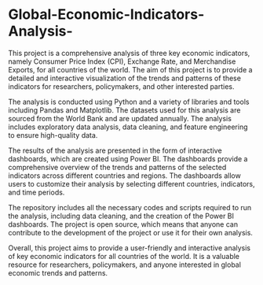# Global-Economic-Indicators-Analysis-
This project is a comprehensive analysis of three key economic indicators, namely Consumer Price Index (CPI), Exchange Rate, and Merchandise Exports, for all countries of the world. The aim of this project is to provide a detailed and interactive visualization of the trends and patterns of these indicators for researchers, policymakers, and other interested parties.

The analysis is conducted using Python and a variety of libraries and tools including Pandas and Matplotlib. The datasets used for this analysis are sourced from the World Bank and are updated annually. The analysis includes exploratory data analysis, data cleaning, and feature engineering to ensure high-quality data.

The results of the analysis are presented in the form of interactive dashboards, which are created using Power BI. The dashboards provide a comprehensive overview of the trends and patterns of the selected indicators across different countries and regions. The dashboards allow users to customize their analysis by selecting different countries, indicators, and time periods.

The repository includes all the necessary codes and scripts required to run the analysis, including data cleaning, and the creation of the Power BI dashboards. The project is open source, which means that anyone can contribute to the development of the project or use it for their own analysis.

Overall, this project aims to provide a user-friendly and interactive analysis of key economic indicators for all countries of the world. It is a valuable resource for researchers, policymakers, and anyone interested in global economic trends and patterns.
